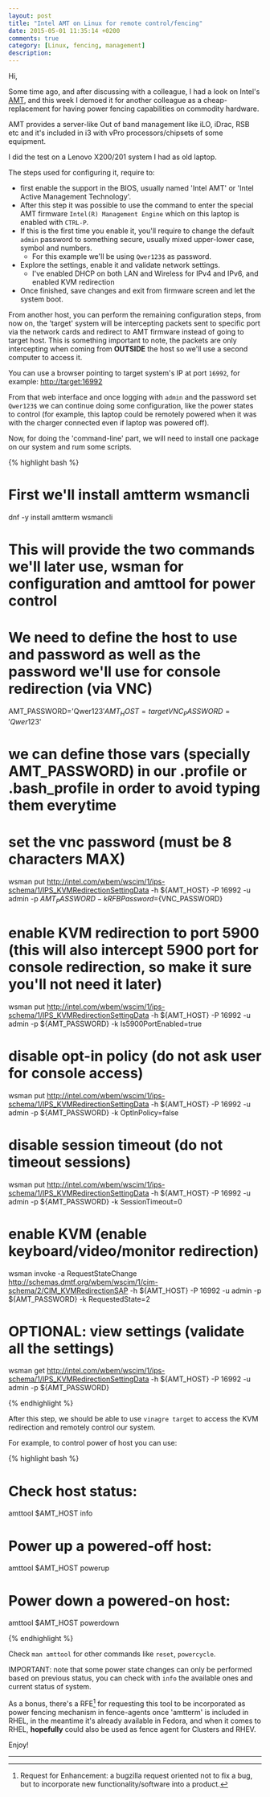 ```yaml
---
layout: post
title: "Intel AMT on Linux for remote control/fencing"
date: 2015-05-01 11:35:14 +0200
comments: true
category: [Linux, fencing, management] 
description: 
---
```

Hi,

Some time ago, and after discussing with a colleague, I had a look on Intel's [AMT](http://en.wikipedia.org/wiki/Intel_Active_Management_Technology), and this week I demoed it for another colleague as a cheap-replacement for having power fencing capabilities on commodity hardware.

AMT provides a server-like Out of band management like iLO, iDrac, RSB etc and it's included in i3 with vPro processors/chipsets of some equipment.

I did the test on a Lenovo X200/201 system I had as old laptop.

The steps used for configuring it, require to:

- first enable the support in the BIOS, usually named 'Intel AMT' or 'Intel Active Management Technology'.
- After this step it was possible to use the command to enter the special AMT firmware `Intel(R) Management Engine` which on this laptop is enabled with `CTRL-P`.
- If this is the first time you enable it, you'll require to change the default `admin` password to something secure, usually mixed upper-lower case, symbol and numbers.
    - For this example we'll be using `Qwer123$` as password.
- Explore the settings, enable it and validate network settings.
    - I've enabled DHCP on both LAN and Wireless for IPv4 and IPv6, and enabled KVM redirection
- Once finished, save changes and exit from firmware screen and let the system boot.

From another host, you can perform the remaining configuration steps, from now on, the 'target' system will be intercepting packets sent to specific port via the network cards and redirect to AMT firmware instead of going to target host. This is something important to note, the packets are only intercepting when coming from **OUTSIDE** the host so we'll use a second computer to access it.

You can use a browser pointing to target system's IP at port `16992`, for example: <http://target:16992>

From that web interface and once logging with `admin` and the password set `Qwer123$` we can continue doing some configuration, like the power states to control (for example, this laptop could be remotely powered when it was with the charger connected even if laptop was powered off).

Now, for doing the 'command-line' part, we will need to install one package on our system and rum some scripts.

{% highlight bash %}
# First we'll install amtterm wsmancli

dnf -y install amtterm wsmancli

# This will provide the two commands we'll later use, wsman for configuration and amttool for power control

# We need to define the host to use and password as well as the password we'll use for console redirection (via VNC)

AMT_PASSWORD='Qwer123$'
AMT_HOST=target
VNC_PASSWORD='Qwer123$'

# we can define those vars (specially AMT_PASSWORD) in our .profile or .bash_profile in order to avoid typing them everytime

# set the vnc password (must be 8 characters MAX)
wsman put http://intel.com/wbem/wscim/1/ips-schema/1/IPS_KVMRedirectionSettingData -h ${AMT_HOST} -P 16992 -u admin -p ${AMT_PASSWORD} -k RFBPassword=${VNC_PASSWORD}
 
# enable KVM redirection to port 5900 (this will also intercept 5900 port for console redirection, so make it sure you'll not need it later)
wsman put http://intel.com/wbem/wscim/1/ips-schema/1/IPS_KVMRedirectionSettingData -h ${AMT_HOST} -P 16992 -u admin -p ${AMT_PASSWORD} -k Is5900PortEnabled=true
   
# disable opt-in policy (do not ask user for console access)
wsman put http://intel.com/wbem/wscim/1/ips-schema/1/IPS_KVMRedirectionSettingData -h ${AMT_HOST} -P 16992 -u admin -p ${AMT_PASSWORD} -k OptInPolicy=false
      
# disable session timeout (do not timeout sessions)
wsman put http://intel.com/wbem/wscim/1/ips-schema/1/IPS_KVMRedirectionSettingData -h ${AMT_HOST} -P 16992 -u admin -p ${AMT_PASSWORD} -k SessionTimeout=0
          
# enable KVM (enable keyboard/video/monitor redirection)
wsman invoke -a RequestStateChange http://schemas.dmtf.org/wbem/wscim/1/cim-schema/2/CIM_KVMRedirectionSAP -h ${AMT_HOST} -P 16992 -u admin -p ${AMT_PASSWORD} -k RequestedState=2
             
# OPTIONAL: view settings (validate all the settings)
wsman get http://intel.com/wbem/wscim/1/ips-schema/1/IPS_KVMRedirectionSettingData -h ${AMT_HOST} -P 16992 -u admin -p ${AMT_PASSWORD}

{% endhighlight %}

After this step, we should be able to use `vinagre target` to access the KVM redirection and remotely control our system.

For example, to control power of host you can use:

{% highlight bash %}
# Check host status:
amttool $AMT_HOST info

# Power up a powered-off host:
amttool $AMT_HOST powerup

# Power down a powered-on host:
amttool $AMT_HOST powerdown

{% endhighlight %}

Check `man amttool` for other commands like `reset`, `powercycle`.

IMPORTANT: note that some power state changes can only be performed based on previous status, you can check with `info` the available ones and current status of system.

As a bonus, there's a RFE[^1] for requesting this tool to be incorporated as power fencing mechanism in fence-agents once 'amtterm' is included in RHEL, in the meantime it's already available in Fedora, and when it comes to RHEL, **hopefully** could also be used as fence agent for Clusters and RHEV.

Enjoy!

* * * * *

[^1]: Request for Enhancement: a bugzilla request oriented not to fix a bug, but to incorporate new functionality/software into a product.
